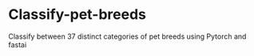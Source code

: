 # Classify-pet-breeds
Classify between 37 distinct categories of pet breeds using Pytorch and fastai
